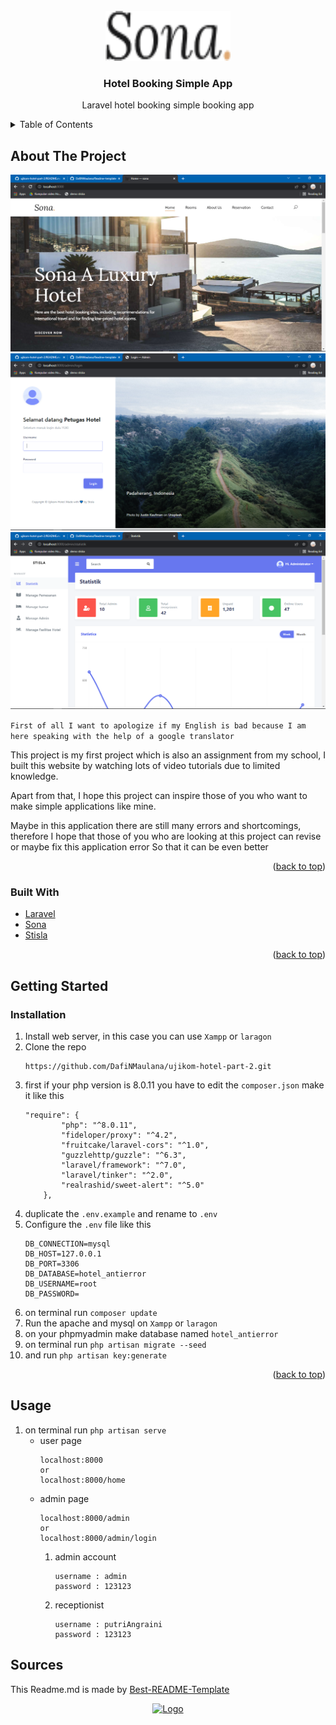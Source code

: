 <div id="top"></div>
<!--
*** Thanks for checking out the Best-README-Template. If you have a suggestion
*** that would make this better, please fork the repo and create a pull request
*** or simply open an issue with the tag "enhancement".
*** Don't forget to give the project a star!
*** Thanks again! Now go create something AMAZING! :D
-->



<!-- PROJECT SHIELDS -->
<!--
*** I'm using markdown "reference style" links for readability.
*** Reference links are enclosed in brackets [ ] instead of parentheses ( ).
*** See the bottom of this document for the declaration of the reference variables
*** for contributors-url, forks-url, etc. This is an optional, concise syntax you may use.
*** https://www.markdownguide.org/basic-syntax/#reference-style-links
-->
<!-- [![Contributors][contributors-shield]][contributors-url]
[![Forks][forks-shield]][forks-url]
[![Stargazers][stars-shield]][stars-url]
[![Issues][issues-shield]][issues-url]
[![MIT License][license-shield]][license-url]
[![LinkedIn][linkedin-shield]][linkedin-url]
 -->


<!-- PROJECT LOGO -->
<br />
<div align="center">
  <a href="#">
    <img src="https://github.com/DafiNMaulana/ujikom-hotel-part-2/blob/main/public/sona/img/logo.png" alt="Logo" width="200" height="80">
  </a>

  <h3 align="center">Hotel Booking Simple App</h3>

  <p align="center">
    Laravel hotel booking simple booking app
<!--     <br />
    <a href="https://github.com/othneildrew/Best-README-Template"><strong>Explore the docs »</strong></a>
    <br />
    <br />
    <a href="https://github.com/othneildrew/Best-README-Template">View Demo</a>
    ·
    <a href="https://github.com/othneildrew/Best-README-Template/issues">Report Bug</a>
    ·
    <a href="https://github.com/othneildrew/Best-README-Template/issues">Request Feature</a> -->
  </p>
</div>



<!-- TABLE OF CONTENTS -->
<details>
  <summary>Table of Contents</summary>
  <ol>
    <li>
      <a href="#about-the-project">About The Project</a>
      <ul>
        <li><a href="#built-with">Built With</a></li>
      </ul>
    </li>
    <li>
      <a href="#getting-started">Getting Started</a>
      <ul>
<!--         <li><a href="#prerequisites">Prerequisites</a></li> -->
        <li><a href="#installation">Installation</a></li>
      </ul>
    </li>
    <li><a href="#usage">Usage</a></li>
    <li><a href="#sources">Roadmap</a></li>
  </ol>
</details>



<!-- ABOUT THE PROJECT -->
## About The Project

<img src="https://github.com/DafiNMaulana/Best-README-Template/blob/main/images/Screenshot%20(13).png" alt="projects screenshot">
<img src="https://github.com/DafiNMaulana/Best-README-Template/blob/main/images/Screenshot%20(14).png" alt="projects screenshot">
<img src="https://github.com/DafiNMaulana/Best-README-Template/blob/main/images/Screenshot%20(15).png" alt="projects screenshot">

``First of all I want to apologize if my English is bad because I am here speaking with the help of a google translator``

This project is my first project which is also an assignment from my school, I built this website by watching lots of video tutorials due to limited knowledge.

Apart from that, I hope this project can inspire those of you who want to make simple applications like mine.

Maybe in this application there are still many errors and shortcomings, therefore I hope that those of you who are looking at this project can revise or maybe fix this application error So that it can be even better

<p align="right">(<a href="#top">back to top</a>)</p>



### Built With

* [Laravel](https://laravel.com/)
* [Sona](https://themewagon.com/themes/free-bootstrap-4-html5-responsive-hotel-website-template-sona/)
* [Stisla](https://demo.getstisla.com/)

<p align="right">(<a href="#top">back to top</a>)</p>



<!-- GETTING STARTED -->
## Getting Started

<!-- This is an example of how you may give instructions on setting up your project locally.
To get a local copy up and running follow these simple example steps.

### Prerequisites

This is an example of how to list things you need to use the software and how to install them.
* npm
  ```sh
  npm install npm@latest -g
  ```
 -->
### Installation

<!-- _Below is an example of how you can instruct your audience on installing and setting up your app. This template doesn't rely on any external dependencies or services._ -->

1. Install web server, in this case you can use `Xampp` or `laragon`
2. Clone the repo
    ```
    https://github.com/DafiNMaulana/ujikom-hotel-part-2.git
    ```
3. first if your php version is 8.0.11 you have to edit the `composer.json` make it like this
    ```
    "require": {
            "php": "^8.0.11",
            "fideloper/proxy": "^4.2",
            "fruitcake/laravel-cors": "^1.0",
            "guzzlehttp/guzzle": "^6.3",
            "laravel/framework": "^7.0",
            "laravel/tinker": "^2.0",
            "realrashid/sweet-alert": "^5.0"
        },
    ```
 4. duplicate the `.env.example` and rename to `.env`
 5. Configure the `.env` file like this
    ```
    DB_CONNECTION=mysql
    DB_HOST=127.0.0.1
    DB_PORT=3306
    DB_DATABASE=hotel_antierror
    DB_USERNAME=root
    DB_PASSWORD=
    ```
 6. on terminal run `composer update `
 7. Run the apache and mysql on `Xampp` or `laragon`
 8. on your phpmyadmin make database named `hotel_antierror`
 9. on terminal run `php artisan migrate --seed`
 10. and run `php artisan key:generate`

<p align="right">(<a href="#top">back to top</a>)</p>



<!-- USAGE EXAMPLES -->
## Usage

1. on terminal run `php artisan serve`
    - user page
        ```
        localhost:8000
        or
        localhost:8000/home
        ```
    - admin page
        ```
        localhost:8000/admin
        or
        localhost:8000/admin/login
        ```
        1. admin account 
            ```
            username : admin
            password : 123123
            ```
        2. receptionist
            ```
            username : putriAngraini
            password : 123123
            ```
<!-- ROADMAP -->
## Sources

This Readme.md is made by [Best-README-Template](https://github.com/othneildrew/Best-README-Template)
<br>

<div align="center">
    <a href="https://github.com/othneildrew/Best-README-Template">
        <img src="https://github.com/othneildrew/Best-README-Template/blob/master/images/logo.png" alt="Logo" width="80" height="80">
     </a>
 </div>

<!-- ROADMAP -->
<!-- ## Roadmap

- [x] Add Changelog
- [x] Add back to top links
- [ ] Add Additional Templates w/ Examples
- [ ] Add "components" document to easily copy & paste sections of the readme
- [ ] Multi-language Support
    - [ ] Chinese
    - [ ] Spanish

See the [open issues](https://github.com/othneildrew/Best-README-Template/issues) for a full list of proposed features (and known issues).

<p align="right">(<a href="#top">back to top</a>)</p> -->



<!-- CONTRIBUTING -->
<!-- ## Contributing

Contributions are what make the open source community such an amazing place to learn, inspire, and create. Any contributions you make are **greatly appreciated**.

If you have a suggestion that would make this better, please fork the repo and create a pull request. You can also simply open an issue with the tag "enhancement".
Don't forget to give the project a star! Thanks again!

1. Fork the Project
2. Create your Feature Branch (`git checkout -b feature/AmazingFeature`)
3. Commit your Changes (`git commit -m 'Add some AmazingFeature'`)
4. Push to the Branch (`git push origin feature/AmazingFeature`)
5. Open a Pull Request

<p align="right">(<a href="#top">back to top</a>)</p> -->



<!-- LICENSE -->
<!-- ## License

Distributed under the MIT License. See `LICENSE.txt` for more information.

<p align="right">(<a href="#top">back to top</a>)</p> -->



<!-- CONTACT -->
<!-- ## Contact

Your Name - [@your_twitter](https://twitter.com/your_username) - email@example.com

Project Link: [https://github.com/your_username/repo_name](https://github.com/your_username/repo_name)

<p align="right">(<a href="#top">back to top</a>)</p> -->



<!-- ACKNOWLEDGMENTS -->
<!-- ## Acknowledgments

Use this space to list resources you find helpful and would like to give credit to. I've included a few of my favorites to kick things off!

* [Choose an Open Source License](https://choosealicense.com)
* [GitHub Emoji Cheat Sheet](https://www.webpagefx.com/tools/emoji-cheat-sheet)
* [Malven's Flexbox Cheatsheet](https://flexbox.malven.co/)
* [Malven's Grid Cheatsheet](https://grid.malven.co/)
* [Img Shields](https://shields.io)
* [GitHub Pages](https://pages.github.com)
* [Font Awesome](https://fontawesome.com)
* [React Icons](https://react-icons.github.io/react-icons/search)

<p align="right">(<a href="#top">back to top</a>)</p> -->



<!-- MARKDOWN LINKS & IMAGES -->
<!-- https://www.markdownguide.org/basic-syntax/#reference-style-links -->
<!-- [contributors-shield]: https://img.shields.io/github/contributors/othneildrew/Best-README-Template.svg?style=for-the-badge
[contributors-url]: https://github.com/othneildrew/Best-README-Template/graphs/contributors
[forks-shield]: https://img.shields.io/github/forks/othneildrew/Best-README-Template.svg?style=for-the-badge
[forks-url]: https://github.com/othneildrew/Best-README-Template/network/members
[stars-shield]: https://img.shields.io/github/stars/othneildrew/Best-README-Template.svg?style=for-the-badge
[stars-url]: https://github.com/othneildrew/Best-README-Template/stargazers
[issues-shield]: https://img.shields.io/github/issues/othneildrew/Best-README-Template.svg?style=for-the-badge
[issues-url]: https://github.com/othneildrew/Best-README-Template/issues
[license-shield]: https://img.shields.io/github/license/othneildrew/Best-README-Template.svg?style=for-the-badge
[license-url]: https://github.com/othneildrew/Best-README-Template/blob/master/LICENSE.txt
[linkedin-shield]: https://img.shields.io/badge/-LinkedIn-black.svg?style=for-the-badge&logo=linkedin&colorB=555
[linkedin-url]: https://linkedin.com/in/othneildrew
[product-screenshot]: images/screenshot.png -->

